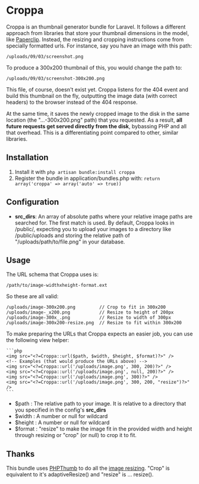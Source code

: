 # Croppa

Croppa is an thumbnail generator bundle for Laravel.  It follows a different approach from libraries that store your thumbnail dimensions in the model, like [Paperclip](https://github.com/thoughtbot/paperclip).  Instead, the resizing and cropping instructions come from specially formatted urls.  For instance, say you have an image with this path:

    /uploads/09/03/screenshot.png

To produce a 300x200 thumbnail of this, you would change the path to:

    /uploads/09/03/screenshot-300x200.png

This file, of course, doesn't exist yet.  Croppa listens for the 404 event and build this thumbnail on the fly, outputting the image data (with correct headers) to the browser instead of the 404 response.

At the same time, it saves the newly cropped image to the disk in the same location (the "…-300x200.png" path) that you requested.  As a result, **all future requests get served directly from the disk**, bybassing PHP and all that overhead.  This is a differentiating point compared to other, similar libraries.

## Installation

1. Install it with `php artisan bundle:install croppa`
2. Register the bundle in application/bundles.php with: `return array('croppa' => array('auto' => true))`

## Configuration

* **src_dirs**: An array of absolute paths where your relative image paths are searched for.  The first match is used.  By default, Croppa looks in /public/, expecting you to upload your images to a directory like /public/uploads and storing the relative path of "/uploads/path/to/file.png" in your database.

## Usage

The URL schema that Croppa uses is:

    /path/to/image-widthxheight-format.ext

So these are all valid:

    /uploads/image-300x200.png         // Crop to fit in 300x200
    /uploads/image-_x200.png           // Resize to height of 200px
    /uploads/image-300x_.png           // Resize to width of 300px
    /uploads/image-300x200-resize.png  // Resize to fit within 300x200

To make preparing the URLs that Croppa expects an easier job, you can use the following view helper:

	```php
	<img src="<?=Croppa::url($path, $width, $height, $format)?>" />
	<!-- Examples (that would produce the URLs above) -->
	<img src="<?=Croppa::url('/uploads/image.png', 300, 200)?>" />
	<img src="<?=Croppa::url('/uploads/image.png', null, 200)?>" />
	<img src="<?=Croppa::url('/uploads/image.png', 300)?>" />
	<img src="<?=Croppa::url('/uploads/image.png', 300, 200, "resize")?>" />
	```
* $path : The relative path to your image.  It is relative to a directory that you specified in the config's **src_dirs**
* $width : A number or null for wildcard
* $height : A number or null for wildcard
* $format : "resize" to make the image fit in the provided width and height through resizing or "crop" (or null) to crop it to fit.

## Thanks

This bundle uses [PHPThumb](https://github.com/masterexploder/PHPThumb) to do all the [image resizing](https://github.com/masterexploder/PHPThumb/wiki/Basic-Usage).  "Crop" is equivalent to it's adaptiveResize() and "resize" is … resize().  
